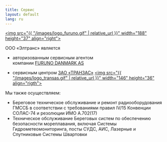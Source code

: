 ```yaml
---
title: Сервис
layout: default
lang: ru
---
```

<a href="http://www.furuno.co.jp/english/" target="_blank"><img src="{{ "/images/logo_furuno.gif" | relative_url }}" width="188" height="37" align="right"></a><p>ООО «Элтранс» является</p>
*   авторизованным сервисным агентом<br>компании [FURUNO DANMARK AS](http://www.furuno.co.jp/english/) 

*   сервисным центром [ЗАО «ТРАНЗАС»](http://www.transas.ru) <a href="http://transas.ru/" target="_blank"><img src="{{ "/images/logo_transas.gif" | relative_url }}" width="146" height="36" align="rigth"></a>

Мы также осуществляем:

*   Береговое техническое обслуживание и ремонт радиооборудования ГМССБ в соответствии с требованиями правил IV/15 Конвенции СОЛАС-74 и резолюции ИМО А.702(17)
*   Техническое обслуживание Береговых систем по обеспечению безопасности мореплавания, включая Системы Гидрометеомониторинга, посты СУДС, АИС, Лазерные и Спутниковые Системы Швартовки
